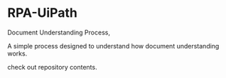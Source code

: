 # RPA-UiPath

Document Understanding Process,

A simple process designed to understand how document understanding works. 

check out repository contents.

